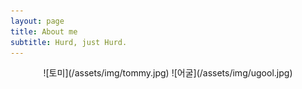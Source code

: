```yaml
---
layout: page
title: About me
subtitle: Hurd, just Hurd.
---
```


<div style="text-align: center">
  ![토미](/assets/img/tommy.jpg)
  ![어굴](/assets/img/ugool.jpg)
</div>
